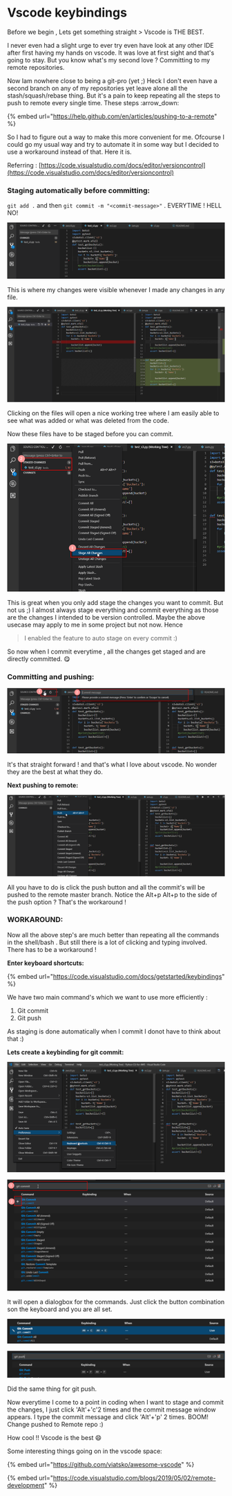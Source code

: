 # Vscode keybindings

Before we begin , Lets get something straight > Vscode is THE BEST.&#x20;

I never even had a slight urge to ever try even have look at any other IDE after first having my hands on vscode. It was love at first sight and that's going to stay. But you know what's my second love ? Committing to my remote repositories. &#x20;

Now Iam nowhere close to being a git-pro (yet ;)  Heck I don't even have a second branch on any of my repositories yet leave alone all the stash/squash/rebase thing. But it's a pain to keep repeating all the steps to push to remote every single time. These steps :arrow\_down:&#x20;

{% embed url="https://help.github.com/en/articles/pushing-to-a-remote" %}

So I had to figure out a way to make this more convenient for me. Ofcourse I could go my usual way and try to automate it in some way but I decided to use a workaround instead of that. Here it is.

Referring : [https://code.visualstudio.com/docs/editor/versioncontrol](https://code.visualstudio.com/docs/editor/versioncontrol)

### Staging automatically before committing:

`git add .` and then  `git commit -m "<commit-message>"` . EVERYTIME ! HELL NO!&#x20;

![](<../../../.gitbook/assets/image (159).png>)

This is where my changes were visible whenever I made any changes in any file.

![](<../../../.gitbook/assets/image (142).png>)

Clicking on the files will open a nice working tree where I am easily able to see what was added or what was deleted from the code.

Now these files have to be staged before you can commit.&#x20;

![1. Click stage changes 2. The staged changes will be visible](<../../../.gitbook/assets/image (61).png>)

This is great when you only add stage the changes you want to commit. But not us ;) I almost always stage everything and commit everything as those are the changes I intended to be version controlled. Maybe the above usecase may apply to me in some project but not now. Hence&#x20;

> I enabled the feature to auto stage on every commit :)

So now when I commit everytime , all the changes get staged and are directly committed. :yum:&#x20;

### Committing and pushing:

![1. Click the commit button 2.Write the commit message and hit enter](<../../../.gitbook/assets/image (105).png>)

It's that straight forward ! and that's what I love about vscode. No wonder they are the best at what they do.&#x20;

**Next pushing to remote:**

![](<../../../.gitbook/assets/image (55).png>)

All you have to do is click the push button and all the commit's will be pushed to the remote master branch. Notice the Alt+p Alt+p to the side of the push option ? That's the workaround !

### WORKAROUND:

Now all the above step's are much better than repeating all the commands in the shell/bash . But still there is a lot of clicking and typing involved. There has to be a    workaround !

**Enter keyboard shortcuts:**

{% embed url="https://code.visualstudio.com/docs/getstarted/keybindings" %}

&#x20;We have two main command's which we want to use more efficiently :

1. Git commit
2. Git push

As staging is done automatically when I commit I donot have to think about that :)

**Lets create a keybinding for git commit:**

![Go To File>Preferences>Keyboard Shortcuts](<../../../.gitbook/assets/image (27).png>)

![1. Type git commit in the filter box 2. Click the add button to assign a key binding](<../../../.gitbook/assets/image (121).png>)

&#x20;It will open a dialogbox for the commands. Just click the button combination son the keyboard and you are all set.

![I chose Alt+c two times to commit](<../../../.gitbook/assets/image (184).png>)

![](<../../../.gitbook/assets/image (24).png>)

Did the same thing for git push.

Now everytime I come to a point in coding when I want to stage and commit the changes, I just click 'Alt'+'c'2 times and the commit message window appears. I type the commit message and click 'Alt'+'p' 2 times. BOOM! Change pushed to Remote repo :)

How cool !! Vscode is the best :smile:&#x20;

Some interesting things going on in the vscode space:

{% embed url="https://github.com/viatsko/awesome-vscode" %}

{% embed url="https://code.visualstudio.com/blogs/2019/05/02/remote-development" %}








